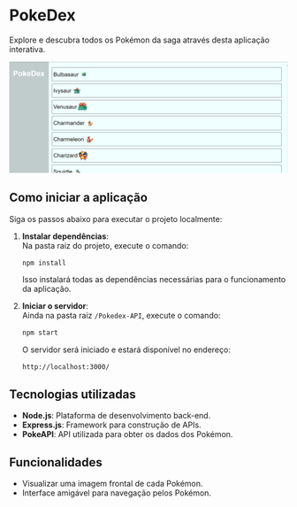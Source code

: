 
# PokeDex

Explore e descubra todos os Pokémon da saga através desta aplicação interativa.

![TelaDaPokedex](./tela.png)

## Como iniciar a aplicação

Siga os passos abaixo para executar o projeto localmente:

1. **Instalar dependências**:  
   Na pasta raiz do projeto, execute o comando:
   ```bash
   npm install
   ```
   Isso instalará todas as dependências necessárias para o funcionamento da aplicação.

2. **Iniciar o servidor**:  
   Ainda na pasta raiz `/Pokedex-API`, execute o comando:
   ```bash
   npm start
   ```
   O servidor será iniciado e estará disponível no endereço:
   ```
   http://localhost:3000/
   ```

## Tecnologias utilizadas
- **Node.js**: Plataforma de desenvolvimento back-end.
- **Express.js**: Framework para construção de APIs.
- **PokeAPI**: API utilizada para obter os dados dos Pokémon.

## Funcionalidades
- Visualizar uma imagem frontal de cada Pokémon.
- Interface amigável para navegação pelos Pokémon.
